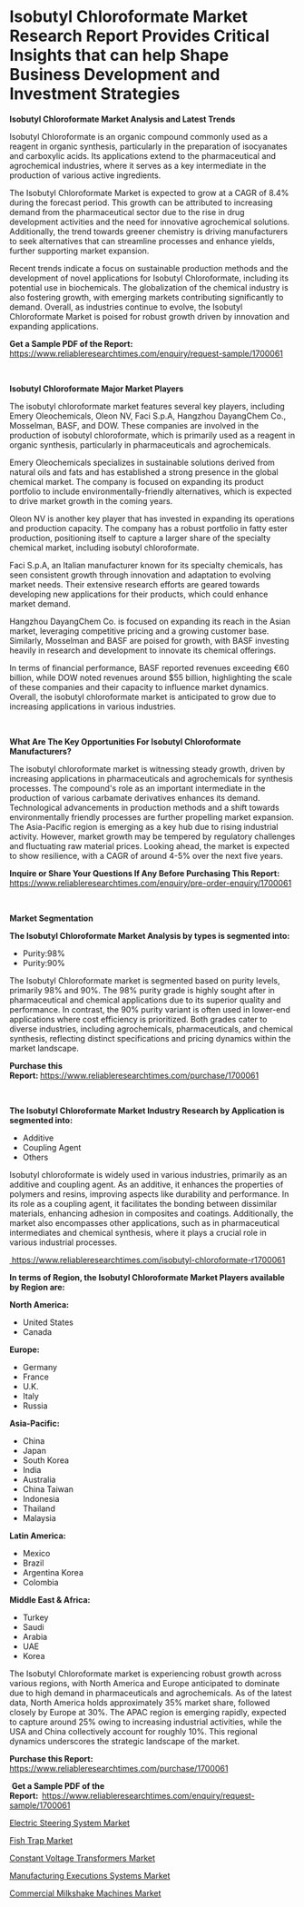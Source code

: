 <p><h1>Isobutyl Chloroformate Market Research Report Provides Critical Insights that can help Shape Business Development and Investment Strategies</h1></p><p><strong>Isobutyl Chloroformate Market Analysis and Latest Trends</strong></p>
<p><p>Isobutyl Chloroformate is an organic compound commonly used as a reagent in organic synthesis, particularly in the preparation of isocyanates and carboxylic acids. Its applications extend to the pharmaceutical and agrochemical industries, where it serves as a key intermediate in the production of various active ingredients.</p><p>The Isobutyl Chloroformate Market is expected to grow at a CAGR of 8.4% during the forecast period. This growth can be attributed to increasing demand from the pharmaceutical sector due to the rise in drug development activities and the need for innovative agrochemical solutions. Additionally, the trend towards greener chemistry is driving manufacturers to seek alternatives that can streamline processes and enhance yields, further supporting market expansion.</p><p>Recent trends indicate a focus on sustainable production methods and the development of novel applications for Isobutyl Chloroformate, including its potential use in biochemicals. The globalization of the chemical industry is also fostering growth, with emerging markets contributing significantly to demand. Overall, as industries continue to evolve, the Isobutyl Chloroformate Market is poised for robust growth driven by innovation and expanding applications.</p></p>
<p><strong>Get a Sample PDF of the Report:&nbsp;</strong> <a href="https://www.reliableresearchtimes.com/enquiry/request-sample/1700061?utm_campaign=2263&utm_medium=2&utm_source=Github&utm_content=ia&utm_term=27032025&utm_id=isobutyl-chloroformate">https://www.reliableresearchtimes.com/enquiry/request-sample/1700061</a></p>
<p>&nbsp;</p>
<p><strong>Isobutyl Chloroformate Major Market Players</strong></p>
<p><p>The isobutyl chloroformate market features several key players, including Emery Oleochemicals, Oleon NV, Faci S.p.A, Hangzhou DayangChem Co., Mosselman, BASF, and DOW. These companies are involved in the production of isobutyl chloroformate, which is primarily used as a reagent in organic synthesis, particularly in pharmaceuticals and agrochemicals.</p><p>Emery Oleochemicals specializes in sustainable solutions derived from natural oils and fats and has established a strong presence in the global chemical market. The company is focused on expanding its product portfolio to include environmentally-friendly alternatives, which is expected to drive market growth in the coming years.</p><p>Oleon NV is another key player that has invested in expanding its operations and production capacity. The company has a robust portfolio in fatty ester production, positioning itself to capture a larger share of the specialty chemical market, including isobutyl chloroformate.</p><p>Faci S.p.A, an Italian manufacturer known for its specialty chemicals, has seen consistent growth through innovation and adaptation to evolving market needs. Their extensive research efforts are geared towards developing new applications for their products, which could enhance market demand.</p><p>Hangzhou DayangChem Co. is focused on expanding its reach in the Asian market, leveraging competitive pricing and a growing customer base. Similarly, Mosselman and BASF are poised for growth, with BASF investing heavily in research and development to innovate its chemical offerings.</p><p>In terms of financial performance, BASF reported revenues exceeding €60 billion, while DOW noted revenues around $55 billion, highlighting the scale of these companies and their capacity to influence market dynamics. Overall, the isobutyl chloroformate market is anticipated to grow due to increasing applications in various industries.</p></p>
<p>&nbsp;</p>
<p><strong>What Are The Key Opportunities For Isobutyl Chloroformate Manufacturers?</strong></p>
<p><p>The isobutyl chloroformate market is witnessing steady growth, driven by increasing applications in pharmaceuticals and agrochemicals for synthesis processes. The compound's role as an important intermediate in the production of various carbamate derivatives enhances its demand. Technological advancements in production methods and a shift towards environmentally friendly processes are further propelling market expansion. The Asia-Pacific region is emerging as a key hub due to rising industrial activity. However, market growth may be tempered by regulatory challenges and fluctuating raw material prices. Looking ahead, the market is expected to show resilience, with a CAGR of around 4-5% over the next five years.</p></p>
<p><strong>Inquire or Share Your Questions If Any Before Purchasing This Report:</strong> <a href="https://www.reliableresearchtimes.com/enquiry/pre-order-enquiry/1700061?utm_campaign=2263&utm_medium=2&utm_source=Github&utm_content=ia&utm_term=27032025&utm_id=isobutyl-chloroformate">https://www.reliableresearchtimes.com/enquiry/pre-order-enquiry/1700061</a></p>
<p>&nbsp;</p>
<p><strong>Market Segmentation</strong></p>
<p><strong>The Isobutyl Chloroformate Market Analysis by types is segmented into:</strong></p>
<p><ul><li>Purity:98%</li><li>Purity:90%</li></ul></p>
<p><p>The Isobutyl Chloroformate market is segmented based on purity levels, primarily 98% and 90%. The 98% purity grade is highly sought after in pharmaceutical and chemical applications due to its superior quality and performance. In contrast, the 90% purity variant is often used in lower-end applications where cost efficiency is prioritized. Both grades cater to diverse industries, including agrochemicals, pharmaceuticals, and chemical synthesis, reflecting distinct specifications and pricing dynamics within the market landscape.</p></p>
<p><strong>Purchase this Report:&nbsp;</strong><a href="https://www.reliableresearchtimes.com/purchase/1700061?utm_campaign=2263&utm_medium=2&utm_source=Github&utm_content=ia&utm_term=27032025&utm_id=isobutyl-chloroformate">https://www.reliableresearchtimes.com/purchase/1700061</a></p>
<p>&nbsp;</p>
<p><strong>The Isobutyl Chloroformate Market Industry Research by Application is segmented into:</strong></p>
<p><ul><li>Additive</li><li>Coupling Agent</li><li>Others</li></ul></p>
<p><p>Isobutyl chloroformate is widely used in various industries, primarily as an additive and coupling agent. As an additive, it enhances the properties of polymers and resins, improving aspects like durability and performance. In its role as a coupling agent, it facilitates the bonding between dissimilar materials, enhancing adhesion in composites and coatings. Additionally, the market also encompasses other applications, such as in pharmaceutical intermediates and chemical synthesis, where it plays a crucial role in various industrial processes.</p></p>
<p><a href="https://www.reliableresearchtimes.com/isobutyl-chloroformate-r1700061?utm_campaign=2263&utm_medium=2&utm_source=Github&utm_content=ia&utm_term=27032025&utm_id=isobutyl-chloroformate">&nbsp;https://www.reliableresearchtimes.com/isobutyl-chloroformate-r1700061</a></p>
<p><strong>In terms of Region, the Isobutyl Chloroformate Market Players available by Region are:</strong></p>
<p>
    <p> <strong> North America: </strong>
        <ul>
            <li>United States</li>
            <li>Canada</li>
        </ul>
        </p> 
    <p> <strong> Europe: </strong>
        <ul>
            <li>Germany</li>
            <li>France</li>
            <li>U.K.</li>
            <li>Italy</li>
            <li>Russia</li>
        </ul>
        </p> 
    <p> <strong> Asia-Pacific: </strong>
        <ul>
            <li>China</li>
            <li>Japan</li>
            <li>South Korea</li>
            <li>India</li>
            <li>Australia</li>
            <li>China Taiwan</li>
            <li>Indonesia</li>
            <li>Thailand</li>
            <li>Malaysia</li>
        </ul>
        </p> 
    <p> <strong> Latin America: </strong>
        <ul>
            <li>Mexico</li>
            <li>Brazil</li>
            <li>Argentina Korea</li>
            <li>Colombia</li>
        </ul>
        </p> 
    <p> <strong> Middle East & Africa: </strong>
        <ul>
            <li>Turkey</li>
            <li>Saudi</li>
            <li>Arabia</li>
            <li>UAE</li>
            <li>Korea</li>
        </ul>
    </p>
    </p>
<p><p>The Isobutyl Chloroformate market is experiencing robust growth across various regions, with North America and Europe anticipated to dominate due to high demand in pharmaceuticals and agrochemicals. As of the latest data, North America holds approximately 35% market share, followed closely by Europe at 30%. The APAC region is emerging rapidly, expected to capture around 25% owing to increasing industrial activities, while the USA and China collectively account for roughly 10%. This regional dynamics underscores the strategic landscape of the market.</p></p>
<p><strong>Purchase this Report: </strong><a href="https://www.reliableresearchtimes.com/purchase/1700061?utm_campaign=2263&utm_medium=2&utm_source=Github&utm_content=ia&utm_term=27032025&utm_id=isobutyl-chloroformate">https://www.reliableresearchtimes.com/purchase/1700061</a></p>
<p>&nbsp;<strong>Get a Sample PDF of the Report:&nbsp;&nbsp;</strong><a href="https://www.reliableresearchtimes.com/enquiry/request-sample/1700061?utm_campaign=2263&utm_medium=2&utm_source=Github&utm_content=ia&utm_term=27032025&utm_id=isobutyl-chloroformate">https://www.reliableresearchtimes.com/enquiry/request-sample/1700061</a></p>
<p><strong></strong></p>
<p><p><a href="https://www.linkedin.com/pulse/electric-steering-system-market-analysis-industry-trends-cagr-hfwuc?utm_campaign=2263&utm_medium=2&utm_source=Github&utm_content=ia&utm_term=27032025&utm_id=isobutyl-chloroformate">Electric Steering System Market</a></p><p><a href="https://www.linkedin.com/pulse/fish-trap-market-trends-drivers-forecasted-cagr-125-2025-2032-evvvc?utm_campaign=2263&utm_medium=2&utm_source=Github&utm_content=ia&utm_term=27032025&utm_id=isobutyl-chloroformate">Fish Trap Market</a></p><p><a href="https://github.com/moroesarta/Market-Research-Report-List-1/blob/main/constant-voltage-transformers-market.md?utm_campaign=2263&utm_medium=2&utm_source=Github&utm_content=ia&utm_term=27032025&utm_id=isobutyl-chloroformate">Constant Voltage Transformers Market</a></p><p><a href="https://github.com/sadaandilou/Market-Research-Report-List-1/blob/main/manufacturing-executions-systems-market.md?utm_campaign=2263&utm_medium=2&utm_source=Github&utm_content=ia&utm_term=27032025&utm_id=isobutyl-chloroformate">Manufacturing Executions Systems Market</a></p><p><a href="https://www.linkedin.com/pulse/commercial-milkshake-machines-market-size-forecast-from-kv10c?utm_campaign=2263&utm_medium=2&utm_source=Github&utm_content=ia&utm_term=27032025&utm_id=isobutyl-chloroformate">Commercial Milkshake Machines Market</a></p></p>